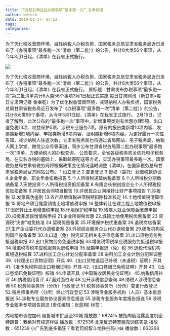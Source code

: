 ```yaml
---
title: 下月起甘肃这些办税事项“最多跑一次”_甘肃频道
author: wetech
date: 2019-02-17- 07:52
tags: 
categories: 
---
```

为了优化税收营商环境，减轻纳税人办税负担，国家税务总局甘肃省税务局近日发布了《办税事项“最多跑一次”清单（第二批）》的公告，共计8大类56个事项，从今年3月1日起，《清单》在我省正式施行。
<!-- more -->
                
<img align="center" border="0" src="http://p2.ifengimg.com/a/2016/0810/204c433878d5cf9size1_w16_h16.png" />
                
                
            
为了优化税收营商环境，减轻纳税人办税负担，国家税务总局甘肃省税务局近日发布了《办税事项“最多跑一次”清单（第二批）》的公告，共计8大类56个事项，从今年3月1日起，《清单》在我省正式施行。
原标题：甘肃发布办税事项“最多跑一次”第二批清单共计8大类56个事项3月1日起正式实施
每日甘肃网讯（新甘肃•每日甘肃网记者 金奉乾）为了优化税收营商环境，减轻纳税人办税负担，国家税务总局甘肃省税务局近日发布了《办税事项“最多跑一次”清单（第二批）》的公告，共计8大类56个事项，从今年3月1日起，《清单》在我省正式施行。
2月16日，记者了解到，此次公布的“最多跑一次”事项中，新增事项类别有优惠办理5项、出口退免税13项、权益保护5项、涉税专业服务7项。原有的报告类新增10项内容、发票类新增2项内容、申报类新增8项内容、证明类新增6项内容。为更好履行一次性告知，减少纳税人往返次数，甘肃省税务局也将通过省局网站、电子税务局、纳税人网上学堂、微信公众号等渠道，同步公布甘肃省税务局第二批办税事项“最多跑一次”清单，方便纳税人的办税查询。
公告要求，全省各级税务机关依托电子税务局，在实名办税的基础上，采取邮寄配送等方式，实现办税事项最多跑一次。国家税务总局甘肃省税务局将根据政策变化情况适时调整《清单》，在国家税务总局甘肃省税务局官方网站公布。
1.设立登记
2.变更登记
3.授权（委托）划缴税款协议
4.企业年金、职业年金扣缴报告
5.个人所得税递延纳税备案
6.个人所得税分期缴纳备案
7.天使投资个人所得税投资抵扣备案
8.有限合伙制创投企业个人所得税投资抵扣备案
9.非居民合同项目报告
10.非居民企业间接转让财产事项报告
11.抄报税
12.发票真伪鉴别
13.农产品增值税进项税额扣除标准核定
14.土地增值税清算申报
15.房地产项目尾盘销售土地增值税申报
16.整体转让在建工程土地增值税申报
17.旧房转让土地增值税申报
18.环境保护税申报
19.残疾人就业保障金缴费申报
20.扣缴非居民增值税申报
21.企业所得税优惠
22.城镇土地使用税优惠备案
23.资源税“灾害”减免核准
24.契税优惠备案
25.环境保护税优惠备案
26.退税商店备案
27.生产企业委托代办退税备案
28.外贸综合服务企业代办退税备案
29.研发机构采购国产设备备案
30.出口退（免）税凭证无相关电子信息备案
31.出口货物劳务免抵退税申报
32.出口货物劳务免退税申报
33.增值税零税率应税服务免抵退税申报
34.增值税零税率应税服务免退税申报
35.延期申报退（免）税
36.退税代理机构离境退税结算
37.进料加工企业计划分配率备案
38.进料加工企业计划分配率调整
39.《代理出口货物证明》开具
40.《出口货物退运已补税（未退税）证明》开具
41.《准予免税购进出口卷烟证明》开具
42.《出口卷烟已免税证明》开具
43.《出口卷烟已免税证明》核销
44.申请开具《中国税收居民身份证明》
45.纳税信用补评
46.纳税信用复评
47.面对面咨询
48.公开涉税信息查询
49.纳税人涉税信息查询
50.税务师事务所（分所）行政登记
51.税务师事务所（分所）变更行政登记
52.税务师事务所（分所）终止行政登记
53.涉税专业服务机构（人员）基本信息报送
54.涉税专业服务协议要素信息报送
55.涉税专业服务年度报告报送
56.涉税专业服务专项报告报送
[责任编辑：张蓝翔]
标签：
 
 
             
内地楼市调控加码 限售城市扩展至30城
播放数：682415
被指向俄泄露高度机密 特朗普：我绝对有权这样做
播放数：672536
北京反恐特警魔鬼训练实录
播放数：651239
小广告到底多猖狂？看老司机智斗地铁扫码小妹
播放数：663268
